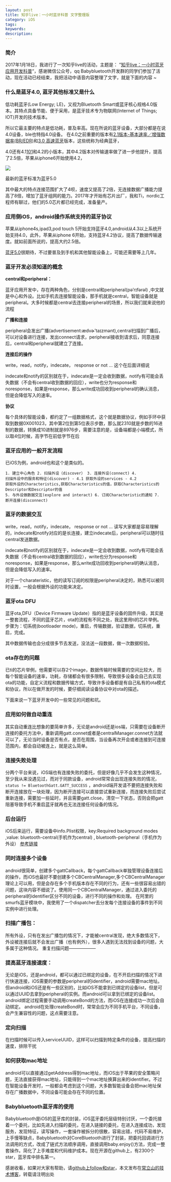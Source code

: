 ```yaml
---
layout: post
title: 知乎live：一小时蓝牙科普 文字整理版
category: iOS
tags:
keywords:
description:
---
```


### 简介

2017年1月18日，我进行了一次知乎live的活动，主题是： ”[知乎live：一小时蓝牙应用开发科普](https://zhihu.com/lives/801845027214102528?utm_campaign=zhihulive&utm_source=zhihucolumn&utm_medium=Livecolumn)“，感谢微信公众号，qq Babybluetooth开发群的同学们参加了活动，现在活动已经结束，我把活动中语音内容整理了文字，就是下面的内容 ~

### 什么是蓝牙4.0, 蓝牙其他标准又是什么

低功耗蓝牙(Low Energy; LE)，又视为Bluetooth Smart或蓝牙核心规格4.0版本。其特点具备节能、便于采用，是蓝牙技术专为物联网(Internet of Things; IOT)开发的技术版本。

所以它最主要的特点是低功耗，普及率高。现在所说的蓝牙设备，大部分都是在说4.0设备，ble也特指4.0设备。 在4.0之前重要的版本有[2.1版本-基本速率／增强数据率(BR/EDR)](http://developer.bluetooth.cn/Technology/Article/16)和[3.0 高速蓝牙](http://developer.bluetooth.cn/Technology/Article/35)版本，这些统称为经典蓝牙，

4.0还有4.1[101](http://developer.bluetooth.cn/Technology/Article/16)和4.2的小版本，其中4.2版本对传输速率做了进一步他提升，提高了2.5倍，苹果从iphone6开始使用4.2，

![](http://2.bp.blogspot.com/-YA11cF3sBgw/VUIjLupD5qI/AAAAAAAABqg/P4C2RygCiTk/s1600/new.png)

最新的蓝牙标准为蓝牙5.0

其中最大的特点连接范围扩大了4呗，速度又提高了2倍，无连接数据广播能力提高了8倍，增加了蓝牙组网的能力。2017年才开始有芯片出厂，我和Ti，nordic工程师有聊过，他们的5.0芯片都已经完成，准备量产。

### 应用侧iOS，android操作系统支持的蓝牙协议

苹果从iphone4s,ipad3,pod touch 5开始支持蓝牙4.0,android从4.3以上系统开始支持4.0，此外，苹果从iphone 6开始，支持蓝牙4.2协议，提高了数据传输速度。就如前面所说的，提高大约2.5倍。

[蓝牙5.0](http://developer.bluetooth.cn/Technology/Basics/Bluetooth5)很期待，不过要普及到手机和其他智能设备上，可能还需要等上几年。

### 蓝牙开发必须知道的概念

**central和peripheral：**

蓝牙应用开发中，存在两种角色，分别是central和peripheral(pə’rɪfərəl) ,中文就是中心和外设。比如手机去连接智能设备，那手机就是central，智能设备就是peripheral。大多时候都是central去连接peripheral的场景，所以我们就来说他的流程

**广播和连接**

peripheral会发出广播(advertisement:ædvɚ’taɪzmənt),central扫描到广播后，可以对设备进行连接，发出connect请求，peripheral接收到请求后，同意连接后，central和peripheral就建立了连接。

**连接后的操作**

write，read，notify，indecate， response or not … 这个在后面详细说

indecate和notify的区别就在于，indecate是一定会收到数据，notify有可能会丢失数据（不会有central收到数据的回应），write也分为response和noresponse，如果是response，那么write成功回收到peripheral的确认消息，但是会降低写入的速率。

**协议**

每个具体的智能设备，都约定了一组数据格式，这个就是数据协议，例如手环中获取到数据0X001023，其中第2位到第5位表示步数，那么就2310就是步数的16进制的数据，转换成10进制就是8976步，需要注意的是，设备端都是小端模式，所以取4位时候，高字节在前低字节在后

### 蓝牙应用的一般开发流程

已iOS为例，android也和这个是类似的。

 <code>1\. 建立中心角色
2\. 扫描外设（discover）
3\. 连接外设(connect)
4\. 扫描外设中的服务和特征(discover)
    - 4.1 获取外设的services
    - 4.2 获取外设的Characteristics,获取Characteristics的值，获取Characteristics的Descriptor和Descriptor的值
5\. 与外设做数据交互(explore and interact)
6\. 订阅Characteristic的通知
7\. 断开连接(disconnect)</code> 

### 蓝牙的数据交互

write，read，notify，indecate， response or not … 读写大家都是容易理解的，indecate和notify对应的是长连接，建立indecate后，peripheral可以随时往central发送数据。

indecate和notify的区别就在于，indecate是一定会收到数据，notify有可能会丢失数据（不会有central收到数据的回应），write也分为response和noresponse，如果是response，那么write成功回收到peripheral的确认消息，但是会降低写入的速率。

对于一个charateristic，他的读写订阅的权限是peripheral决定的，熟悉可以被同时设置，一般会根据外设的功能来决定。

### 蓝牙ota DFU

蓝牙ota,DFU（Device Firmware Update）指的是蓝牙设备的固件升级，其实是一整套流程，不同的蓝牙芯片，ota的流程有不同之处，我这里用ti的芯片举例。步骤为：切系统(bootloader mode)，重启，传输数据，验证数据，切系统，重启，完成。

其中数据传输也会分成很多节去发送，没法送一段数据，做一次数据校验。

### ota存在的问题

已ti的芯片举例，他需要可以存2个image，数据传输时候需要的空间比较大，而每个智能设备的速率，功耗，存储都会有很多限制，导致很多设备会自己去实现ota的功能，自定义流程和数据传输方式，导致许多设备都是有自己私有的ota模式和协议，所以在做开发的时候，要仔细阅读设备协议中对ota的描述。

下面来说一下蓝牙开发中的一些常见的问题和坑。

### 应用如何做自动重连

其实自动重连比想象的要简单许多，无论是android还是ios端，只需要在设备断开连接的委托方法中，重新调用gatt.connet或者是centralManager.connet方法就可以了，无论当时设备是否有点，是否在周围，当设备再次开会或者连接到可连接范围内，都会自动被连上，就是这么简单。

### 连接失败处理

分两个平台来说，iOS端也有连接失败的委托，但是好像几乎不会发生这种情况，至少我从来没遇见过，而对于同款设备，android常常会出现连接失败的情况，`status != BluetoothGatt.GATT_SUCCESS` ，android端开发请不要把连接失败和断开连接放在一块处理，因为断开连接可以直接尝试重新连接，而连接失败后尝试重新连接，需要加一些延时，并且需要gatt.close，清空一下状态，否则会把gatt阻塞导致手机不重启蓝牙就再也无法连接任何设备的情况。

### 后台运行

iOS后来运行，需要设备中info.Plist权限，key:Required background modes ,value: bluetooth-central(手机作为central) , bluetooth-peripheral（手机作为外设） [参考链接](https://github.com/coolnameismy/BabyBluetooth/wiki/%E5%90%8E%E5%8F%B0%E6%A8%A1%E5%BC%8F)

### 同时连接多个设备

android很简单，创建多个gattCallback，每个gattCallback单独管理设备连接后的操作，而iOS也最好不要创建多个CBCentralManager,多个CBCentralManager理论上可以用，但是会存在多个手机版本存在不同的行为，还有一些很容易出错的问题，这块内容不细说了。使用同一个CBCentralManager，通过进入委托的peripheral的identifier区分不同的设备，进行不同的操作和处理。 在阿里的smurfs蓝牙模块中，我使用了一个dispatcher去分发每个连接设备的事件到不同实例中进行处理。

### 扫描广播包：

所有外设，只有在发出广播包的情况下，才能被central发现，绝大多数情况下，外设被连接后就不会发出广播（也有例外），很多人遇到无法找到设备的问题，大多属于这种情况。 重复扫描问题——————

### 提高蓝牙连接速度：

无论是iOS，还是android，都可以通过已绑定的设备，在不开启扫描的情况下进行快速连接，iOS需要的参数是peripheral的identifier，android需要mac地址。但android和iOS还是有一些区别的，比如iOS不能拿到已绑定的设备list，但是可以通过UUID去拿到peripheral的实例。而android可以拿到已绑定的设备list。android绑定过程需要手动调用createBond的方法，而iOS在连接成功一次后会自动绑定。 android在处理createBond时，常常会应为不同手机平台，不同设备，会产生兼容性的问题，这点需要注意。

### 定向扫描

在扫描时候可以传入serviceUUID，这样可以扫描到特定条件的设备，提高扫描的速度，排除干扰

### 如何获取mac地址

android可以直接通过getAddress得到mac地址，而iOS出于苹果的安全策略问题，无法直接获得mac地址，只能得到一个mac地址换算出来的identifier。不过在智能设备开发时，一般都会考虑到这个问题，大多数智能设备会把mac地址保存在广播数据中，不同设备可能会存在不同的位置。

### Babybluetooth蓝牙库的使用

Babybluetooth是iOS的蓝牙库的封装，iOS蓝牙委托层级特别讨厌，一个委托接着一个委托，比如先进入扫描的委托，在进入链接的委托，在进入连接成功，发现服务，发现特征，读写操作，一套操作被拆分的很散，容易出错，代码不易维护，上手慢等缺点，Babybluetooth对CoreBluetooth进行了封装，把委托回调进行方法调用的方式，改成了链式方法顺序调用，直接调用baby.enjoy()方法，完成一整套操作。简化了上手难度和代码维护成本。现在开源在github上，有2300个star，蓝牙库中排名第一。

感谢收看，如果对大家有帮助，请[github上follow和star](https://github.com/cls8428181)，本文发布在[常立山的技术博客](https://cls8428181.github.io/)，转载请注明出处